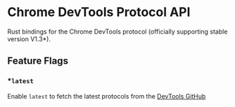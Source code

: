 # Chrome DevTools Protocol API
Rust bindings for the Chrome DevTools protocol (officially supporting stable version V1.3*).

## Feature Flags
### \*`latest`
Enable `latest` to fetch the latest protocols from the [DevTools GitHub](https://chromedevtools.github.io/devtools-protocol/)